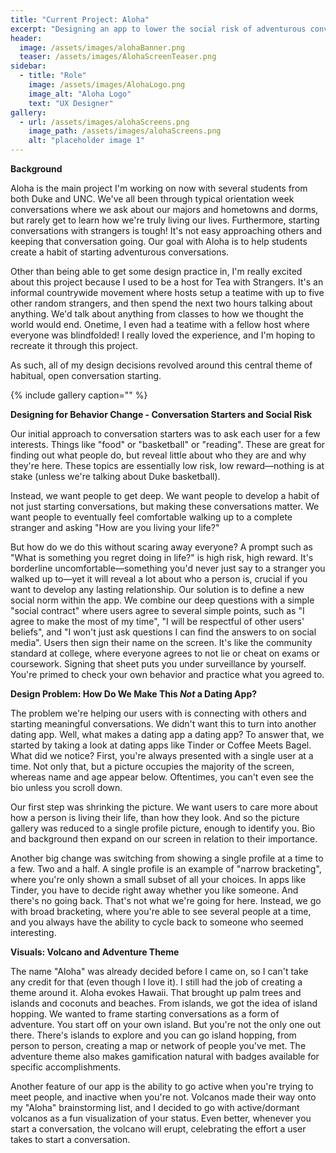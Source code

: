 ```yaml
---
title: "Current Project: Aloha"
excerpt: "Designing an app to lower the social risk of adventurous conversations"
header:
  image: /assets/images/alohaBanner.png
  teaser: /assets/images/AlohaScreenTeaser.png
sidebar:
  - title: "Role"
    image: /assets/images/AlohaLogo.png
    image_alt: "Aloha Logo"
    text: "UX Designer"
gallery:
  - url: /assets/images/alohaScreens.png
    image_path: /assets/images/alohaScreens.png
    alt: "placeholder image 1"
---
```


**Background**

Aloha is the main project I'm working on now with several students from both Duke and UNC. We've all been through typical orientation week conversations where we ask about our majors and hometowns and dorms, but rarely get to learn how we're truly living our lives. Furthermore, starting conversations with strangers is tough! It's not easy approaching others and keeping that conversation going. Our goal with Aloha is to help students create a habit of starting adventurous conversations. 

Other than being able to get some design practice in, I'm really excited about this project because I used to be a host for Tea with Strangers. It's an informal countrywide movement where hosts setup a teatime with up to five other random strangers, and then spend the next two hours talking about anything. We'd talk about anything from classes to how we thought the world would end. Onetime, I even had a teatime with a fellow host where everyone was blindfolded! I really loved the experience, and I'm hoping to recreate it through this project. 

As such, all of my design decisions revolved around this central theme of habitual, open conversation starting.

{% include gallery caption="" %}


**Designing for Behavior Change - Conversation Starters and Social Risk**

Our initial approach to conversation starters was to ask each user for a few interests. Things like "food" or "basketball" or "reading". These are great for finding out what people do, but reveal little about who they are and why they're here. These topics are essentially low risk, low reward—nothing is at stake (unless we're talking about Duke basketball). 

Instead, we want people to get deep. We want people to develop a habit of not just starting conversations, but making these conversations matter. We want people to eventually feel comfortable walking up to a complete stranger and asking "How are you living your life?"

But how do we do this without scaring away everyone? A prompt such as "What is something you regret doing in life?" is high risk, high reward. It's borderline uncomfortable—something you'd never just say to a stranger you walked up to—yet it will reveal a lot about who a person is, crucial if you want to develop any lasting relationship. Our solution is to define a new social norm within the app. We combine our deep questions with a simple "social contract" where users agree to several simple points, such as "I agree to make the most of my time", "I will be respectful of other users' beliefs", and "I won't just ask questions I can find the answers to on social media". Users then sign their name on the screen. It's like the community standard at college, where everyone agrees to not lie or cheat on exams or coursework. Signing that sheet puts you under surveillance by yourself. You're primed to check your own behavior and practice what you agreed to. 

**Design Problem: How Do We Make This *Not* a Dating App?**

The problem we're helping our users with is connecting with others and starting meaningful conversations. We didn't want this to turn into another dating app. Well, what makes a dating app a dating app? To answer that, we started by taking a look at dating apps like Tinder or Coffee Meets Bagel. What did we notice? First, you're always presented with a single user at a time. Not only that, but a picture occupies the majority of the screen, whereas name and age appear below. Oftentimes, you can't even see the bio unless you scroll down. 

Our first step was shrinking the picture. We want users to care more about how a person is living their life, than how they look. And so the picture gallery was reduced to a single profile picture, enough to identify you. Bio and background then expand on our screen in relation to their importance. 

Another big change was switching from showing a single profile at a time to a few. Two and a half. A single profile is an example of "narrow bracketing", where you're only shown a small subset of all your choices. In apps like Tinder, you have to decide right away whether you like someone. And there's no going back. That's not what we're going for here. Instead, we go with broad bracketing, where you're able to see several people at a time, and you always have the ability to cycle back to someone who seemed interesting.

**Visuals: Volcano and Adventure Theme**

The name "Aloha" was already decided before I came on, so I can't take any credit for that (even though I love it). I still had the job of creating a theme around it. Aloha evokes Hawaii. That brought up palm trees and islands and coconuts and beaches. From islands, we got the idea of island hopping. We wanted to frame starting conversations as a form of adventure. You start off on your own island. But you're not the only one out there. There's islands to explore and you can go island hopping, from person to person, creating a map or network of people you've met. The adventure theme also makes gamification natural with badges available for specific accomplishments. 

Another feature of our app is the ability to go active when you're trying to meet people, and inactive when you're not. Volcanos made their way onto my "Aloha" brainstorming list, and I decided to go with active/dormant volcanos as a fun visualization of your status. Even better, whenever you start a conversation, the volcano will erupt, celebrating the effort a user takes to start a conversation. 

